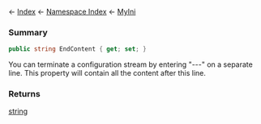 ← [Index](Api-Index) ← [Namespace Index](Namespace-Index) ← [MyIni](VRage.Game.ModAPI.Ingame.Utilities.MyIni)

### Summary

```csharp
public string EndContent { get; set; }
```

You can terminate a configuration stream by entering "---" on a separate line. This property will contain all the content after this line.

### Returns

[string](https://docs.microsoft.com/en-us/dotnet/api/System.String?view=netframework-4.6)

